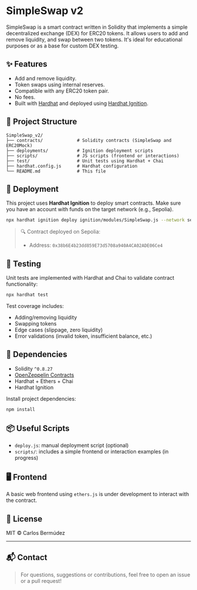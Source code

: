 # SimpleSwap v2

SimpleSwap is a smart contract written in Solidity that implements a simple decentralized exchange (DEX) for ERC20 tokens. It allows users to add and remove liquidity, and swap between two tokens. It's ideal for educational purposes or as a base for custom DEX testing.

## ✨ Features

- Add and remove liquidity.
- Token swaps using internal reserves.
- Compatible with any ERC20 token pair.
- No fees.
- Built with [Hardhat](https://hardhat.org/) and deployed using [Hardhat Ignition](https://hardhat.org/hardhat-runner/plugins/nomicfoundation-hardhat-ignition).

## 🧱 Project Structure

```
SimpleSwap_v2/
├── contracts/             # Solidity contracts (SimpleSwap and ERC20Mock)
├── deployments/           # Ignition deployment scripts
├── scripts/               # JS scripts (frontend or interactions)
├── test/                  # Unit tests using Hardhat + Chai
├── hardhat.config.js      # Hardhat configuration
└── README.md              # This file
```

## 🚀 Deployment

This project uses **Hardhat Ignition** to deploy smart contracts. Make sure you have an account with funds on the target network (e.g., Sepolia).

```bash
npx hardhat ignition deploy ignition/modules/SimpleSwap.js --network sepolia
```

> 🔍 Contract deployed on Sepolia:
> - Address: `0x38b6E4b23dd859E73d5708a940A4CA02ADE06Ce4`

## 🧪 Testing

Unit tests are implemented with Hardhat and Chai to validate contract functionality:

```bash
npx hardhat test
```

Test coverage includes:

- Adding/removing liquidity
- Swapping tokens
- Edge cases (slippage, zero liquidity)
- Error validations (invalid token, insufficient balance, etc.)

## 🔗 Dependencies

- Solidity `^0.8.27`
- [OpenZeppelin Contracts](https://github.com/OpenZeppelin/openzeppelin-contracts)
- Hardhat + Ethers + Chai
- Hardhat Ignition

Install project dependencies:

```bash
npm install
```

## 📦 Useful Scripts

- `deploy.js`: manual deployment script (optional)
- `scripts/`: includes a simple frontend or interaction examples (in progress)

## 🖥️ Frontend

A basic web frontend using `ethers.js` is under development to interact with the contract.

## 📄 License

MIT © Carlos Bermúdez

---

## 📬 Contact

> For questions, suggestions or contributions, feel free to open an issue or a pull request!
